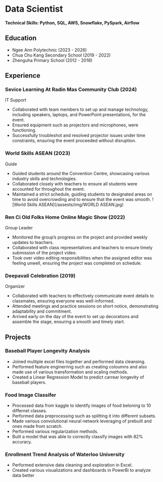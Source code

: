 # Data Scientist

#### Technical Skills: Python, SQL, AWS, Snowflake, PySpark, Airflow

## Education
- Ngee Ann Polytechnic (2023 - 2026)
- Chua Chu Kang Secondary School (2019 - 2022)		 
- Zhenguha Primary School (2012 - 2018)
  

## Experience
### Sevice Learning At Radin Mas Community Club (2024)
IT Support

- Collaborated with team members to set up and manage technology, including speakers, laptops, and PowerPoint presentations, for the event.
- Ensured equipment such as projectors and microphones, were functioning.
- Successfully troubleshot and resolved projector issues under time constraints, ensuring the event proceeded without disruption.
  
### World  Skills ASEAN (2023)
Guide

- Guided students around the Convention Centre, showcasing various industry skills and technologies.
- Collaborated closely with teachers to ensure all students were accounted for throughout the event.
- Maintained a strict schedule, guiding students to designated areas on time to avoid overcrowding and to ensure that the event was smooth.
![World Skills ASEAN](/assests/img/WORLD ASEAN.jpg)

### Ren Ci Old Folks Home Online Magic Show (2022)
Group Leader

- Monitored the group’s progress on the project and provided weekly updates to teachers.
- Collaborated with class representatives and teachers to ensure timely submission of the project video.
- Took over video editing responsibilities when the assigned editor was feeling unwell, ensuring the project was completed on schedule.

### Deepavali Celebration (2019)
Organizer

- Collaborated with teachers to effectively communicate event details to classmates, ensuring everyone was well-informed.
- Attended meetings and practice sessions on short notice, demonstrating adaptability and commitment.
- Arrived early on the day of the event to set up decorations and assemble the stage, ensuring a smooth and timely start.


## Projects
### Baseball Player Longevity Analysis
- Joined multiple excel files together and performed data cleansing.
- Performed feature enginerring such as creating coloumns and also made use of various transformation and scaling methods.
- Created a Linear Regression Model to predict carrear longevity of baseball players.

### Food Image Classifer
- Processed data from kaggle to identify images of food beloning to 10 differnet classes.
- Performed data preprocessing such as splitting it into different subsets.
- Made various convolutional neural network leveraging of prebuilt and ones made from scratch.
- Performed various regularization methods.
- Bulit a model that was able to correctly classify images with 82% accuracy.

### Enrollment Trend Analysis of Waterloo University
- Performed extensive data cleaning and exploration in Excel.
- Created various visualizations and dashboards in PowerBi to analyze data better


